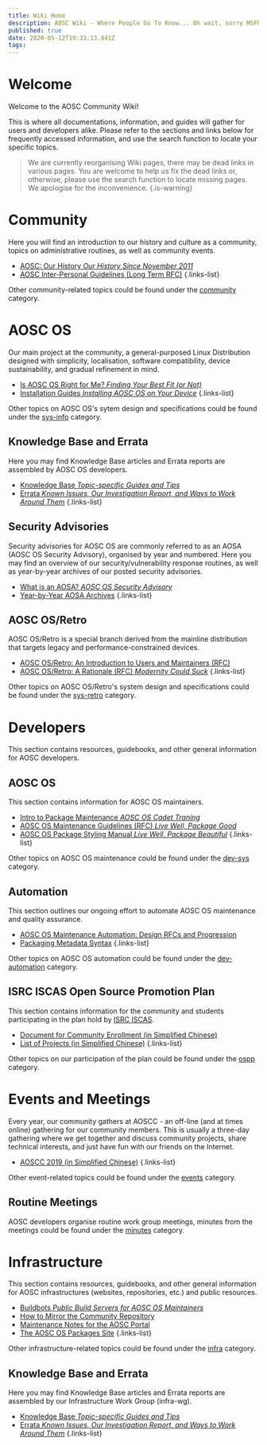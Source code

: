 ```yaml
---
title: Wiki Home
description: AOSC Wiki - Where People Go To Know... Oh wait, sorry MSFN! :D
published: true
date: 2020-05-12T19:33:13.841Z
tags: 
---
```


# Welcome

Welcome to the AOSC Community Wiki!

This is where all documentations, information, and guides will gather for users and developers alike. Please refer to the sections and links below for frequently accessed information, and use the search function to locate your specific topics.

> We are currently reorganising Wiki pages, there may be dead links in various pages. You are welcome to help us fix the dead links or, otherwise, please use the search function to locate missing pages. We apologise for the inconvenience.
{.is-warning}

# Community

Here you will find an introduction to our history and culture as a community, topics on administrative routines, as well as community events.

- [AOSC: Our History *Our History Since November 2011*](/community-history)
- [AOSC Inter-Personal Guidelines (Long Term RFC)](/community-guidelines)
{.links-list}

Other community-related topics could be found under the [community](/t/community) category.

# AOSC OS

Our main project at the community, a general-purposed Linux Distribution designed with simplicity, localisation, software compatibility, device sustainability, and gradual refinement in mind.

- [Is AOSC OS Right for Me? *Finding Your Best Fit (or Not)*](/sys-is-aosc-os-right-for-me)
- [Installation Guides *Installing AOSC OS on Your Device*](/t/sys-installation)
{.links-list}

Other topics on AOSC OS's sytem design and specifications could be found under the [sys-info](/t/sys-info) category.

## Knowledge Base and Errata

Here you may find Knowledge Base articles and Errata reports are assembled by AOSC OS developers.

- [Knowledge Base *Topic-specific Guides and Tips*](/t/sys-kb)
- [Errata *Known Issues, Our Investigation Report, and Ways to Work Around Them*](/t/sys-errata)
{.links-list}

## Security Advisories

Security advisories for AOSC OS are commonly referred to as an AOSA (AOSC OS Security Advisory), organised by year and numbered. Here you may find an overview of our security/vulnerability response routines, as well as year-by-year archives of our posted security advisories.

- [What is an AOSA? *AOSC OS Security Advisory*](/aosa-info)
- [Year-by-Year AOSA Archives](/t/aosa)
{.links-list}

## AOSC OS/Retro

AOSC OS/Retro is a special branch derived from the mainline distribution that targets legacy and performance-constrained devices.

- [AOSC OS/Retro: An Introduction to Users and Maintainers (RFC)](/sys-retro-intro)
- [AOSC OS/Retro: A Rationale (RFC) *Modernity Could Suck*](/sys-retro-rationale)
{.links-list}

Other topics on AOSC OS/Retro's system design and specifications could be found under the [sys-retro](/t/sys-retro) category.

# Developers

This section contains resources, guidebooks, and other general information for AOSC developers.

## AOSC OS

This section contains information for AOSC OS maintainers.

- [Intro to Package Maintenance *AOSC OS Cadet Traning*](/dev-sys-packaging-intro)
- [AOSC OS Maintenance Guidelines (RFC) *Live Well, Package Good*](/dev-sys-maintenance-guidelines)
- [AOSC OS Package Styling Manual *Live Well, Package Beautiful*](/dev-sys-package-styling-manual)
{.links-list}

Other topics on AOSC OS maintenance could be found under the [dev-sys](/t/dev-sys) category.

## Automation

This section outlines our ongoing effort to automate AOSC OS maintenance and quality assurance.

- [AOSC OS Maintenance Automation: Design RFCs and Progression](/dev-automation-design-rfcs-and-progression)
- [Packaging Metadata Syntax](/dev-automation-packaging-metadata-syntax)
{.links-list}

Other topics on AOSC OS automation could be found under the [dev-automation](/t/dev-automation) category.

## ISRC ISCAS Open Source Promotion Plan

This section contains information for the community and students participating in the plan hold by [ISRC ISCAS](https://isrc.iscas.ac.cn).

- [Document for Community Enrollment (in Simplified Chinese)](/zh/ospp-2020-community-enroll)
- [List of Projects (in Simplified Chinese)](/zh/ospp-2020-projects)
{.links-list}

Other topics on our participation of the plan could be found under the [ospp](/t/ospp) category.

# Events and Meetings

Every year, our community gathers at AOSCC - an off-line (and at times online) gathering for our community members. This is usually a three-day gathering where we get together and discuss community projects, share technical interests, and just have fun with our friends on the Internet.

- [AOSCC 2019 (in Simplified Chinese)](/aoscc-2019)
{.links-list}

Other event-related topics could be found under the [events](/t/events) category.

## Routine Meetings

AOSC developers organise routine work group meetings, minutes from the meetings could be found under the [minutes](/t/minutes) category.

# Infrastructure

This section contains resources, guidebooks, and other general information for AOSC infrastructures (websites, repositories, etc.) and public resources.

- [Buildbots *Public Build Servers for AOSC OS Maintainers*](/infra-buildbots)
- [How to Mirror the Community Repository](/infra-kb-00002-how-to-mirror)
- [Maintenance Notes for the AOSC Portal](/infra-community-portal)
- [The AOSC OS Packages Site](/infra-packages-site)
{.links-list}

Other infrastructure-related topics could be found under the [infra](/t/infra) category.

## Knowledge Base and Errata

Here you may find Knowledge Base articles and Errata reports are assembled by our Infrastructure Work Group (infra-wg).

- [Knowledge Base *Topic-specific Guides and Tips*](/t/infra-kb)
- [Errata *Known Issues, Our Investigation Report, and Ways to Work Around Them*](/t/infra-errata)
{.links-list}
